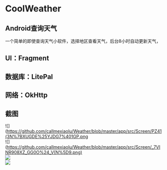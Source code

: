 CoolWeather
===
Android查询天气
---
一个简单的即使查询天气小软件，选择地区查看天气，后台8小时自动更新天气，

UI：Fragment</br>
---
数据库：LitePal</br>
---
网络：OkHttp</br>
---
截图
---

![](https://github.com/callmexiaolu/Weather/blob/master/app/src/Screen/PZ41(3N%7BXUGDE%25YJDG7%401GP.png</br>
![](https://github.com/callmexiaolu/Weather/blob/master/app/src/Screen/_7VINR908XZ_GG0O%24_V(N%5D9.png)</br>
![](https://github.com/callmexiaolu/Weather/blob/master/app/src/Screen/3QP%60CU794B%602JGAURC8VB%24Y.png)</br>
![](https://github.com/callmexiaolu/Weather/blob/master/app/src/Screen/~Q5%5BKV%40UW4RRP4%25VICG%24RWR.png)</br>
